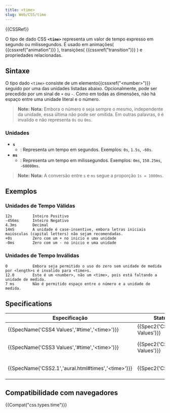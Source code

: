 ```yaml
---
title: <time>
slug: Web/CSS/time
---
```


{{CSSRef}}

O tipo de dado CSS **`<time>`** representa um valor de tempo expresso em segundo ou milissegundos. É usado em animações( {{cssxref("animation")}} ), transições( {{cssxref("transition")}} ) e propriedades relacionadas.

## Sintaxe

O tipo dado `<time>` consiste de um elemento ​​​​​​{{cssxref("&lt;number&gt;")}} seguido por uma das unidades listadas abaixo. Opcionalmente, pode ser precedido por um sinal de `+` ou `-`. Como em todas as dimensões, não há espaço entre uma unidade literal e o número.

> **Note:** **Nota:** Embora o número `0` seja sempre o mesmo, independente da unidade, essa última não pode ser omitida. Em outras palavras, `0` é invalido e não representa `0s` ou `0ms`.

### Unidades

- **`s`**
  - : Representa um tempo em segundos. Exemplos: `0s`, `1.5s`, `-60s`.
- **`ms`**
  - : Representa um tempo em milissegundos. Exemplos: `0ms`, `150.25ms`, `-60000ms`.

> **Note:** **Nota:** A conversão entre `s` e `ms` segue a proporção `1s = 1000ms`.

## Exemplos

### Unidades de Tempo Válidas

```
12s         Inteiro Positivo
-456ms      Inteiro Negativo
4.3ms       Decimal
14mS        A unidade é case-insentive, embora letras iniciais maiúsculas (capital letters) não sejam recomendadas.
+0s         Zero com um + no inicio e uma unidade
-0ms        Zero com um - no inicio e uma unidade
```

### Unidades de Tempo Inválidas

```plain example-bad
0           Embora seja permitido o uso do zero sem unidade de medida por <length>s é invalido para <time>s.
12.0        Este é um <number>, não um <time>, pois está faltando a unidade de medida.
7 ms        Não é permitido espaço entre o número e a unidade de medida.
```

## Specifications

| Especificação                                                                | Status                           | Comentário                         |
| ---------------------------------------------------------------------------- | -------------------------------- | ---------------------------------- |
| {{SpecName('CSS4 Values','#time','&lt;time&gt;')}}         | {{Spec2('CSS4 Values')}} |                                    |
| {{SpecName('CSS3 Values','#time','&lt;time&gt;')}}         | {{Spec2('CSS3 Values')}} | Definição normativa de `s` e `ms`. |
| {{SpecName('CSS2.1','aural.html#times','&lt;time&gt;')}} | {{Spec2('CSS2.1')}}         | Difinição informal de `s` e `ms`.  |

## Compatibilidade com navegadores

{{Compat("css.types.time")}}
